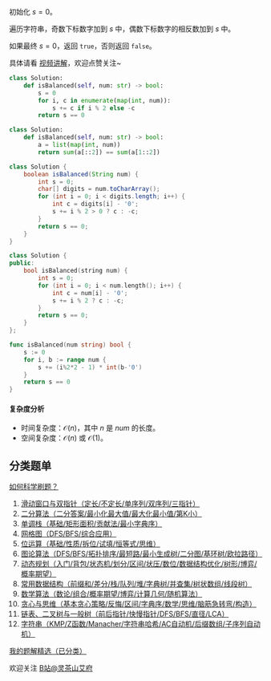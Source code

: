 初始化 $s=0$。

遍历字符串，奇数下标数字加到 $s$ 中，偶数下标数字的相反数加到 $s$ 中。

如果最终 $s=0$，返回 $\texttt{true}$，否则返回 $\texttt{false}$。

具体请看 [视频讲解](https://www.bilibili.com/video/BV1hcS1YCETs/)，欢迎点赞关注~

```py [sol-Python3]
class Solution:
    def isBalanced(self, num: str) -> bool:
        s = 0
        for i, c in enumerate(map(int, num)):
            s += c if i % 2 else -c
        return s == 0
```

```py [sol-Python3 切片]
class Solution:
    def isBalanced(self, num: str) -> bool:
        a = list(map(int, num))
        return sum(a[::2]) == sum(a[1::2])
```

```java [sol-Java]
class Solution {
    boolean isBalanced(String num) {
        int s = 0;
        char[] digits = num.toCharArray();
        for (int i = 0; i < digits.length; i++) {
            int c = digits[i] - '0';
            s += i % 2 > 0 ? c : -c;
        }
        return s == 0;
    }
}
```

```cpp [sol-C++]
class Solution {
public:
    bool isBalanced(string num) {
        int s = 0;
        for (int i = 0; i < num.length(); i++) {
            int c = num[i] - '0';
            s += i % 2 ? c : -c;
        }
        return s == 0;
    }
};
```

```go [sol-Go]
func isBalanced(num string) bool {
	s := 0
	for i, b := range num {
		s += (i%2*2 - 1) * int(b-'0')
	}
	return s == 0
}
```

#### 复杂度分析

- 时间复杂度：$\mathcal{O}(n)$，其中 $n$ 是 $\textit{num}$ 的长度。
- 空间复杂度：$\mathcal{O}(n)$ 或 $\mathcal{O}(1)$。

## 分类题单

[如何科学刷题？](https://leetcode.cn/circle/discuss/RvFUtj/)

1. [滑动窗口与双指针（定长/不定长/单序列/双序列/三指针）](https://leetcode.cn/circle/discuss/0viNMK/)
2. [二分算法（二分答案/最小化最大值/最大化最小值/第K小）](https://leetcode.cn/circle/discuss/SqopEo/)
3. [单调栈（基础/矩形面积/贡献法/最小字典序）](https://leetcode.cn/circle/discuss/9oZFK9/)
4. [网格图（DFS/BFS/综合应用）](https://leetcode.cn/circle/discuss/YiXPXW/)
5. [位运算（基础/性质/拆位/试填/恒等式/思维）](https://leetcode.cn/circle/discuss/dHn9Vk/)
6. [图论算法（DFS/BFS/拓扑排序/最短路/最小生成树/二分图/基环树/欧拉路径）](https://leetcode.cn/circle/discuss/01LUak/)
7. [动态规划（入门/背包/状态机/划分/区间/状压/数位/数据结构优化/树形/博弈/概率期望）](https://leetcode.cn/circle/discuss/tXLS3i/)
8. [常用数据结构（前缀和/差分/栈/队列/堆/字典树/并查集/树状数组/线段树）](https://leetcode.cn/circle/discuss/mOr1u6/)
9. [数学算法（数论/组合/概率期望/博弈/计算几何/随机算法）](https://leetcode.cn/circle/discuss/IYT3ss/)
10. [贪心与思维（基本贪心策略/反悔/区间/字典序/数学/思维/脑筋急转弯/构造）](https://leetcode.cn/circle/discuss/g6KTKL/)
11. [链表、二叉树与一般树（前后指针/快慢指针/DFS/BFS/直径/LCA）](https://leetcode.cn/circle/discuss/K0n2gO/)
12. [字符串（KMP/Z函数/Manacher/字符串哈希/AC自动机/后缀数组/子序列自动机）](https://leetcode.cn/circle/discuss/SJFwQI/)

[我的题解精选（已分类）](https://github.com/EndlessCheng/codeforces-go/blob/master/leetcode/SOLUTIONS.md)

欢迎关注 [B站@灵茶山艾府](https://space.bilibili.com/206214)
